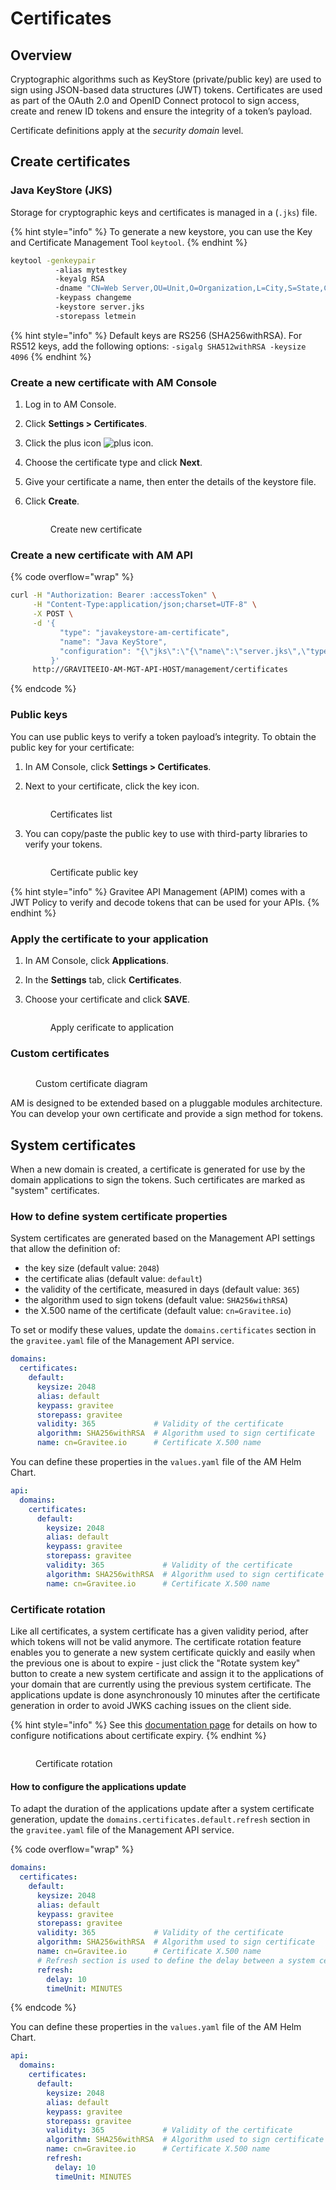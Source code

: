 # Certificates

## Overview

Cryptographic algorithms such as KeyStore (private/public key) are used to sign using JSON-based data structures (JWT) tokens. Certificates are used as part of the OAuth 2.0 and OpenID Connect protocol to sign access, create and renew ID tokens and ensure the integrity of a token’s payload.

Certificate definitions apply at the _security domain_ level.

## Create certificates

### Java KeyStore (JKS)

Storage for cryptographic keys and certificates is managed in a (`.jks`) file.

{% hint style="info" %}
To generate a new keystore, you can use the Key and Certificate Management Tool `keytool`.
{% endhint %}

```sh
keytool -genkeypair
          -alias mytestkey
          -keyalg RSA
          -dname "CN=Web Server,OU=Unit,O=Organization,L=City,S=State,C=US"
          -keypass changeme
          -keystore server.jks
          -storepass letmein
```

{% hint style="info" %}
Default keys are RS256 (SHA256withRSA). For RS512 keys, add the following options: `-sigalg SHA512withRSA -keysize 4096`
{% endhint %}

### Create a new certificate with AM Console

1. Log in to AM Console.
2. Click **Settings > Certificates**.
3. Click the plus icon ![plus icon](https://docs.gravitee.io/images/icons/plus-icon.png).
4. Choose the certificate type and click **Next**.
5. Give your certificate a name, then enter the details of the keystore file.
6.  Click **Create**.



    <figure><img src="https://docs.gravitee.io/images/am/current/graviteeio-am-userguide-create-certificate.png" alt=""><figcaption><p>Create new certificate</p></figcaption></figure>

### Create a new certificate with AM API

{% code overflow="wrap" %}
```sh
curl -H "Authorization: Bearer :accessToken" \
     -H "Content-Type:application/json;charset=UTF-8" \
     -X POST \
     -d '{
           "type": "javakeystore-am-certificate",
           "name": "Java KeyStore",
           "configuration": "{\"jks\":\"{\"name\":\"server.jks\",\"type\":\"\",\"size\":2236,\"content\":\"base64EncodingFile\",\"storepass\":\"letmein\",\"alias\":\"mytestkey\",\"keypass\":\"changeme\"}"
         }'
     http://GRAVITEEIO-AM-MGT-API-HOST/management/certificates
```
{% endcode %}

### Public keys

You can use public keys to verify a token payload’s integrity. To obtain the public key for your certificate:

1. In AM Console, click **Settings > Certificates**.
2.  Next to your certificate, click the key icon.

    <figure><img src="https://docs.gravitee.io/images/am/current/graviteeio-am-quickstart-profile-public-key.png" alt=""><figcaption><p>Certificates list</p></figcaption></figure>
3.  You can copy/paste the public key to use with third-party libraries to verify your tokens.



    <figure><img src="https://docs.gravitee.io/images/am/current/graviteeio-am-userguide-public-key.png" alt=""><figcaption><p>Certificate public key</p></figcaption></figure>

{% hint style="info" %}
Gravitee API Management (APIM) comes with a JWT Policy to verify and decode tokens that can be used for your APIs.
{% endhint %}

### Apply the certificate to your application

1. In AM Console, click **Applications**.
2. In the **Settings** tab, click **Certificates**.
3.  Choose your certificate and click **SAVE**.



    <figure><img src="https://docs.gravitee.io/images/am/current/graviteeio-am-userguide-certificate-app.png" alt=""><figcaption><p>Apply cerificate to application</p></figcaption></figure>

### Custom certificates

<figure><img src="https://docs.gravitee.io/images/am/current/graviteeio-am-userguide-custom-certificate.png" alt=""><figcaption><p>Custom certificate diagram</p></figcaption></figure>

AM is designed to be extended based on a pluggable modules architecture. You can develop your own certificate and provide a sign method for tokens.

## System certificates

When a new domain is created, a certificate is generated for use by the domain applications to sign the tokens. Such certificates are marked as "system" certificates.

### How to define system certificate properties

System certificates are generated based on the Management API settings that allow the definition of:

* the key size (default value: `2048`)
* the certificate alias (default value: `default`)
* the validity of the certificate, measured in days (default value: `365`)
* the algorithm used to sign tokens (default value: `SHA256withRSA`)
* the X.500 name of the certificate (default value: `cn=Gravitee.io`)

To set or modify these values, update the `domains.certificates` section in the `gravitee.yaml` file of the Management API service.

```yaml
domains:
  certificates:
    default:
      keysize: 2048
      alias: default
      keypass: gravitee
      storepass: gravitee
      validity: 365             # Validity of the certificate
      algorithm: SHA256withRSA  # Algorithm used to sign certificate
      name: cn=Gravitee.io      # Certificate X.500 name
```

You can define these properties in the `values.yaml` file of the AM Helm Chart.

```yaml
api:
  domains:
    certificates:
      default:
        keysize: 2048
        alias: default
        keypass: gravitee
        storepass: gravitee
        validity: 365             # Validity of the certificate
        algorithm: SHA256withRSA  # Algorithm used to sign certificate
        name: cn=Gravitee.io      # Certificate X.500 name
```

### Certificate rotation

Like all certificates, a system certificate has a given validity period, after which tokens will not be valid anymore. The certificate rotation feature enables you to generate a new system certificate quickly and easily when the previous one is about to expire - just click the "Rotate system key" button to create a new system certificate and assign it to the applications of your domain that are currently using the previous system certificate. The applications update is done asynchronously 10 minutes after the certificate generation in order to avoid JWKS caching issues on the client side.

{% hint style="info" %}
See this [documentation page](../getting-started/configuration/configure-am-api/) for details on how to configure notifications about certificate expiry.
{% endhint %}

<figure><img src="https://docs.gravitee.io/images/am/current/graviteeio-am-userguide-system-certificates.png" alt=""><figcaption><p>Certificate rotation</p></figcaption></figure>

#### How to configure the applications update

To adapt the duration of the applications update after a system certificate generation, update the `domains.certificates.default.refresh` section in the `gravitee.yaml` file of the Management API service.

{% code overflow="wrap" %}
```yaml
domains:
  certificates:
    default:
      keysize: 2048
      alias: default
      keypass: gravitee
      storepass: gravitee
      validity: 365             # Validity of the certificate
      algorithm: SHA256withRSA  # Algorithm used to sign certificate
      name: cn=Gravitee.io      # Certificate X.500 name
      # Refresh section is used to define the delay between a system certificate renewal and the applications update to use this new certificate
      refresh:
        delay: 10
        timeUnit: MINUTES
```
{% endcode %}

You can define these properties in the `values.yaml` file of the AM Helm Chart.

```yaml
api:
  domains:
    certificates:
      default:
        keysize: 2048
        alias: default
        keypass: gravitee
        storepass: gravitee
        validity: 365             # Validity of the certificate
        algorithm: SHA256withRSA  # Algorithm used to sign certificate
        name: cn=Gravitee.io      # Certificate X.500 name
        refresh:
          delay: 10
          timeUnit: MINUTES
```
